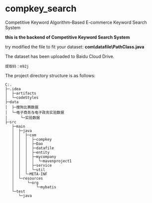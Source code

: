# compkey_search

Competitive Keyword Algorithm-Based E-commerce Keyword Search System

**this is the backend of Competitive Keyword Search System**

try modified the file to fit your dataset:  **com\datafile\PathClass.java**

The dataset has been uploaded to Baidu Cloud Drive.

```链接：https://pan.baidu.com/s/11idQHRUp3WBm-T1d8rM0Bg?pwd=m92j 
提取码：m92j
```

The project directory structure is as follows:

```
C:.
├─.idea
│  ├─artifacts
│  └─codeStyles
├─data
│  ├─搜狗比赛数据
│  └─电子商务与电子政务实验数据
│      └─实验数据
├─src
   ├─main
   │  ├─java
   │  │  ├─com
   │  │  │  ├─compkey
   │  │  │  ├─Dao
   │  │  │  ├─datafile
   │  │  │  ├─entity
   │  │  │  ├─mycompany
   │  │  │  │  └─mavenproject1
   │  │  │  ├─service
   │  │  │  └─util
   │  │  └─META-INF
   │  └─resources
   │      └─org
   │          └─mybatis
   └─test
      └─java
```

